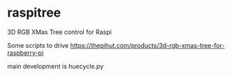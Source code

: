 # raspitree
3D RGB XMas Tree control for Raspi

Some scripts to drive https://thepihut.com/products/3d-rgb-xmas-tree-for-raspberry-pi

main development is huecycle.py
